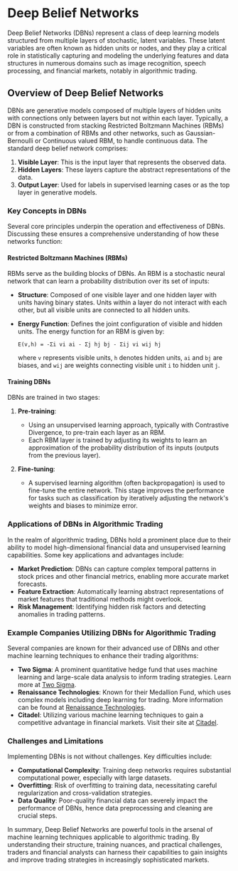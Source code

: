 # Deep Belief Networks

Deep Belief Networks (DBNs) represent a class of deep learning models structured from multiple layers of stochastic, latent variables. These latent variables are often known as hidden units or nodes, and they play a critical role in statistically capturing and modeling the underlying features and data structures in numerous domains such as image recognition, speech processing, and financial markets, notably in algorithmic trading.

## Overview of Deep Belief Networks

DBNs are generative models composed of multiple layers of hidden units with connections only between layers but not within each layer. Typically, a DBN is constructed from stacking Restricted Boltzmann Machines (RBMs) or from a combination of RBMs and other networks, such as Gaussian-Bernoulli or Continuous valued RBM, to handle continuous data. The standard deep belief network comprises:

1. **Visible Layer**: This is the input layer that represents the observed data.
2. **Hidden Layers**: These layers capture the abstract representations of the data.
3. **Output Layer**: Used for labels in supervised learning cases or as the top layer in generative models.

### Key Concepts in DBNs

Several core principles underpin the operation and effectiveness of DBNs. Discussing these ensures a comprehensive understanding of how these networks function:

#### Restricted Boltzmann Machines (RBMs)

RBMs serve as the building blocks of DBNs. An RBM is a stochastic neural network that can learn a probability distribution over its set of inputs:

- **Structure**: Composed of one visible layer and one hidden layer with units having binary states. Units within a layer do not interact with each other, but all visible units are connected to all hidden units.
  
- **Energy Function**: Defines the joint configuration of visible and hidden units. The energy function for an RBM is given by:
  ```
  E(v,h) = -Σi vi ai - Σj hj bj - Σij vi wij hj
  ```
  where `v` represents visible units, `h` denotes hidden units, `ai` and `bj` are biases, and `wij` are weights connecting visible unit `i` to hidden unit `j`.

#### Training DBNs

DBNs are trained in two stages:

1. **Pre-training**:
   - Using an unsupervised learning approach, typically with Contrastive Divergence, to pre-train each layer as an RBM. 
   - Each RBM layer is trained by adjusting its weights to learn an approximation of the probability distribution of its inputs (outputs from the previous layer).
   
2. **Fine-tuning**:
   - A supervised learning algorithm (often backpropagation) is used to fine-tune the entire network. This stage improves the performance for tasks such as classification by iteratively adjusting the network's weights and biases to minimize error.

### Applications of DBNs in Algorithmic Trading

In the realm of algorithmic trading, DBNs hold a prominent place due to their ability to model high-dimensional financial data and unsupervised learning capabilities. Some key applications and advantages include:

- **Market Prediction**: DBNs can capture complex temporal patterns in stock prices and other financial metrics, enabling more accurate market forecasts.
- **Feature Extraction**: Automatically learning abstract representations of market features that traditional methods might overlook.
- **Risk Management**: Identifying hidden risk factors and detecting anomalies in trading patterns.

### Example Companies Utilizing DBNs for Algorithmic Trading

Several companies are known for their advanced use of DBNs and other machine learning techniques to enhance their trading algorithms:

- **Two Sigma**: A prominent quantitative hedge fund that uses machine learning and large-scale data analysis to inform trading strategies. Learn more at [Two Sigma](https://www.twosigma.com/).
- **Renaissance Technologies**: Known for their Medallion Fund, which uses complex models including deep learning for trading. More information can be found at [Renaissance Technologies](https://www.rentec.com/).
- **Citadel**: Utilizing various machine learning techniques to gain a competitive advantage in financial markets. Visit their site at [Citadel](https://www.citadel.com/).

### Challenges and Limitations

Implementing DBNs is not without challenges. Key difficulties include:

- **Computational Complexity**: Training deep networks requires substantial computational power, especially with large datasets.
- **Overfitting**: Risk of overfitting to training data, necessitating careful regularization and cross-validation strategies.
- **Data Quality**: Poor-quality financial data can severely impact the performance of DBNs, hence data preprocessing and cleaning are crucial steps.

In summary, Deep Belief Networks are powerful tools in the arsenal of machine learning techniques applicable to algorithmic trading. By understanding their structure, training nuances, and practical challenges, traders and financial analysts can harness their capabilities to gain insights and improve trading strategies in increasingly sophisticated markets.
